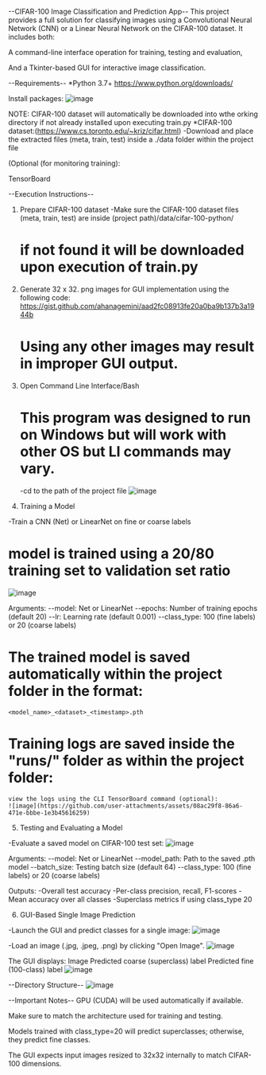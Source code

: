 --CIFAR-100 Image Classification and Prediction App--
This project provides a full solution for classifying images using a Convolutional Neural Network (CNN) or a Linear Neural Network on the CIFAR-100 dataset.
It includes both:

A command-line interface operation for training, testing and evaluation,

And a Tkinter-based GUI for interactive image classification.

--Requirements--
*Python 3.7+ https://www.python.org/downloads/

Install packages:
![image](https://github.com/user-attachments/assets/6d8dd32a-bb51-474e-ac5e-5e8f0395b40e)

NOTE: CIFAR-100 dataset will automatically be downloaded into wthe orking directory if not already installed upon executing train.py 
*CIFAR-100 dataset:(https://www.cs.toronto.edu/~kriz/cifar.html)
  -Download and place the extracted files (meta, train, test) inside a ./data folder within the project file

(Optional (for monitoring training):

TensorBoard

--Execution Instructions--
1. Prepare CIFAR-100 dataset
   -Make sure the CIFAR-100 dataset files (meta, train, test) are inside (project path)/data/cifar-100-python/
   # if not found it will be downloaded upon execution of train.py
   
2. Generate 32 x 32. png images for GUI implementation using the following code: https://gist.github.com/ahanagemini/aad2fc08913fe20a0ba9b137b3a1944b
   # Using any other images may result in improper GUI output.
   
3. Open Command Line Interface/Bash
   # This program was designed to run on Windows but will work with other OS but LI commands may vary.
   -cd to the path of the project file
   ![image](https://github.com/user-attachments/assets/718ef8d5-c952-4020-83dc-432f82c60b0e)

   
4. Training a Model
   
  -Train a CNN (Net) or LinearNet on fine or coarse labels
   # model is trained using a 20/80 training set to validation set ratio
   ![image](https://github.com/user-attachments/assets/26f8a866-3dfc-4db6-9fc9-5e99631bdb0d)

  Arguments:
    --model: Net or LinearNet
    --epochs: Number of training epochs (default 20)
    --lr: Learning rate (default 0.001)
    --class_type: 100 (fine labels) or 20 (coarse labels)
    
  # The trained model is saved automatically within the project folder in the format:
    <model_name>_<dataset>_<timestamp>.pth
    
  # Training logs are saved inside the "runs/" folder as within the project folder:
    view the logs using the CLI TensorBoard command (optional):
    ![image](https://github.com/user-attachments/assets/08ac29f8-86a6-471e-bbbe-1e3b45616259)

5. Testing and Evaluating a Model
   
  -Evaluate a saved model on CIFAR-100 test set:
  ![image](https://github.com/user-attachments/assets/e161e665-a2ae-4b9e-bf80-f85db218855c)


   Arguments:
    --model: Net or LinearNet
    --model_path: Path to the saved .pth model
    --batch_size: Testing batch size (default 64)
    --class_type: 100 (fine labels) or 20 (coarse labels)
   
  Outputs:
    -Overall test accuracy
    -Per-class precision, recall, F1-scores
    -Mean accuracy over all classes
    -Superclass metrics if using class_type 20
    
6. GUI-Based Single Image Prediction
   
  -Launch the GUI and predict classes for a single image:
  ![image](https://github.com/user-attachments/assets/d3f9c8d3-1f32-40db-858c-507e553576fa)

  -Load an image (.jpg, .jpeg, .png) by clicking "Open Image".
  ![image](https://github.com/user-attachments/assets/d16d9122-d691-40ec-9627-4b7919c792a5)

  The GUI displays:
  Image
  Predicted coarse (superclass) label
  Predicted fine (100-class) label
  ![image](https://github.com/user-attachments/assets/8f3fd7e9-eeb2-4857-b83d-3b70d14cdae6)

--Directory Structure--
![image](https://github.com/user-attachments/assets/45102f00-a5de-4244-b7fa-2c6ea19b3c36)

--Important Notes--
GPU (CUDA) will be used automatically if available.

Make sure to match the architecture used for training and testing.

Models trained with class_type=20 will predict superclasses; otherwise, they predict fine classes.

The GUI expects input images resized to 32x32 internally to match CIFAR-100 dimensions.



